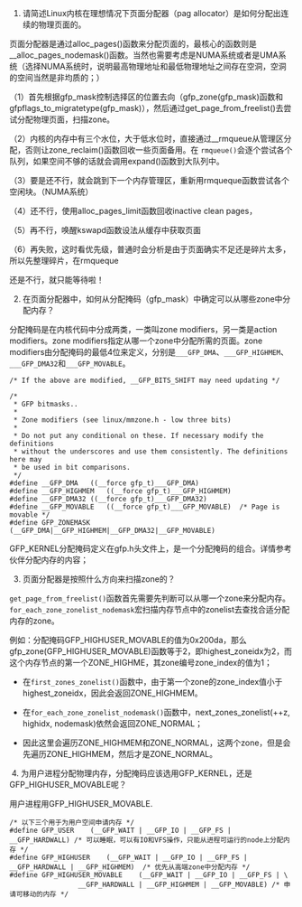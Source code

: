 1. 请简述Linux内核在理想情况下页面分配器（pag allocator）是如何分配出连续的物理页面的。

页面分配器是通过alloc_pages()函数来分配页面的，最核心的函数则是__alloc_pages_nodemask()函数。当然也需要考虑是NUMA系统或者是UMA系统（选择NUMA系统时，说明最高物理地址和最低物理地址之间存在空洞，空洞的空间当然是非均质的；）

（1）首先根据gfp_mask控制选择区的位置去向（gfp_zone(gfp_mask)函数和gfpflags_to_migratetype(gfp_mask)），然后通过get_page_from_freelist()去尝试分配物理页面，扫描zone。

（2）内核的内存中有三个水位，大于低水位时，直接通过__rmqueue从管理区分配，否则让zone_reclaim()函数回收一些页面备用。在   `rmqueue()`会逐个尝试各个队列，如果空间不够的话就会调用expand()函数到大队列中。

（3）要是还不行，就会跳到下一个内存管理区，重新用rmqueque函数尝试各个空闲块。（NUMA系统）

（4）还不行，使用alloc_pages_limit函数回收inactive clean pages，

（5）再不行，唤醒kswapd函数设法从缓存中获取页面

（6）再失败，这时看优先级，普通时会分析是由于页面确实不足还是碎片太多，所以先整理碎片，在rmqueque

还是不行，就只能等待啦！

2. 在页面分配器中，如何从分配掩码（gfp_mask）中确定可以从哪些zone中分配内存？

分配掩码是在内核代码中分成两类，一类叫zone modifiers，另一类是action modifiers。zone modifiers指定从哪一个zone中分配所需的页面。zone modifiers由分配掩码的最低4位来定义，分别是`___GFP_DMA`、`___GFP_HIGHMEM`、`___GFP_DMA32`和`___GFP_MOVABLE`。

```
/* If the above are modified, __GFP_BITS_SHIFT may need updating */

/*
 * GFP bitmasks..
 *
 * Zone modifiers (see linux/mmzone.h - low three bits)
 *
 * Do not put any conditional on these. If necessary modify the definitions
 * without the underscores and use them consistently. The definitions here may
 * be used in bit comparisons.
 */
#define __GFP_DMA	((__force gfp_t)___GFP_DMA)
#define __GFP_HIGHMEM	((__force gfp_t)___GFP_HIGHMEM)
#define __GFP_DMA32	((__force gfp_t)___GFP_DMA32)
#define __GFP_MOVABLE	((__force gfp_t)___GFP_MOVABLE)  /* Page is movable */
#define GFP_ZONEMASK	(__GFP_DMA|__GFP_HIGHMEM|__GFP_DMA32|__GFP_MOVABLE)
```

GFP_KERNEL分配掩码定义在gfp.h头文件上，是一个分配掩码的组合。详情参考伙伴分配内存的内容；

3. 页面分配器是按照什么方向来扫描zone的？

`get_page_from_freelist()`函数首先需要先判断可以从哪一个zone来分配内存。`for_each_zone_zonelist_nodemask`宏扫描内存节点中的zonelist去查找合适分配内存的zone。

例如：分配掩码GFP_HIGHUSER_MOVABLE的值为0x200da，那么gfp_zone(GFP_HIGHUSER_MOVABLE)函数等于2，即highest_zoneidx为2，而这个内存节点的第一个ZONE_HIGHME，其zone编号zone_index的值为1；

- 在`first_zones_zonelist()`函数中，由于第一个zone的zone_index值小于highest_zoneidx，因此会返回ZONE_HIGHMEM。

- 在`for_each_zone_zonelist_nodemask()`函数中，next_zones_zonelist(++z, highidx, nodemask)依然会返回ZONE_NORMAL；

- 因此这里会遍历ZONE_HIGHMEM和ZONE_NORMAL，这两个zone，但是会先遍历ZONE_HIGHMEM，然后才是ZONE_NORMAL。

  

​	4. 为用户进程分配物理内存，分配掩码应该选用GFP_KERNEL，还是GFP_HIGHUSER_MOVABLE呢？

用户进程用GFP_HIGHUSER_MOVABLE.

```
/* 以下三个用于为用户空间申请内存 */
#define GFP_USER    (__GFP_WAIT | __GFP_IO | __GFP_FS | __GFP_HARDWALL) /* 可以睡眠，可以有IO和VFS操作，只能从进程可运行的node上分配内存 */
#define GFP_HIGHUSER    (__GFP_WAIT | __GFP_IO | __GFP_FS | __GFP_HARDWALL | __GFP_HIGHMEM)  /* 优先从高端zone中分配内存 */
#define GFP_HIGHUSER_MOVABLE    (__GFP_WAIT | __GFP_IO | __GFP_FS | \
                 __GFP_HARDWALL | __GFP_HIGHMEM | __GFP_MOVABLE) /* 申请可移动的内存 */
```

